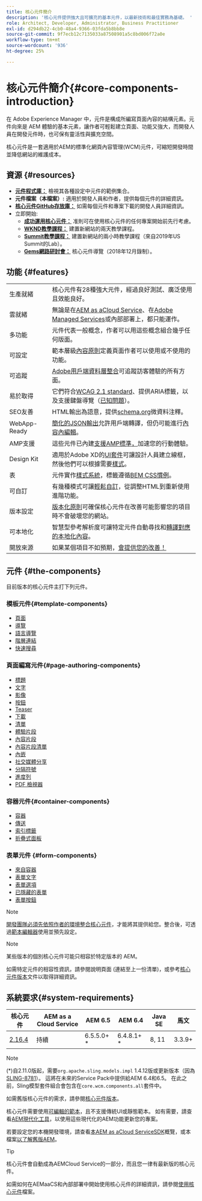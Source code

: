 ```yaml
---
title: 核心元件簡介
description: '核心元件提供強大且可擴充的基本元件，以最新技術和最佳實務為基礎。 '
role: Architect, Developer, Administrator, Business Practitioner
exl-id: d294db22-4cb0-48a4-9366-03fda5b8bb8e
source-git-commit: 9f7ecb12c7135033a87508901a5c8bd006f72a0e
workflow-type: tm+mt
source-wordcount: '936'
ht-degree: 25%

---
```


# 核心元件簡介{#core-components-introduction}

在 Adobe Experience Manager 中，元件是構成所編寫頁面內容的結構元素。元件向來是 AEM 體驗的基本元素，讓作者可輕鬆建立頁面、功能又強大，而開發人員在開發元件時，也可保有靈活性與擴充空間。

核心元件是一套適用於AEM的標準化網頁內容管理(WCM)元件，可縮短開發時間並降低網站的維護成本。

## 資源 {#resources}

* **[元件程式庫：](https://www.adobe.com/go/aem_cmp_library)** 檢視其各種設定中元件的範例集合。
* **元件檔案（本檔案）:** 適用於開發人員和作者，提供每個元件的詳細資訊。
* **[核心元件GitHub存放庫：](https://github.com/adobe/aem-core-wcm-components)** 如需每個元件和專案下載的開發人員詳細資訊。
* 立即開始:
   * **[成功運用核心元件：](/help/developing/success.md)** 准則可在使用核心元件的任何專案開始前先行考慮。
   * **[WKND教學課程：](https://docs.adobe.com/content/help/zh-Hant/experience-manager-learn/getting-started-wknd-tutorial-develop/overview.html)** 建置新網站的兩天教學課程。
   * **[Summit教學課程：](https://expleague.azureedge.net/labs/L767/index.html)** 建置新網站的兩小時教學課程（來自2019年US Summit的Lab）。
   * **[Gems網路研討會：](https://helpx.adobe.com/tw/experience-manager/kt/eseminars/gems/AEM-Core-Components.html)** 核心元件導覽（2018年12月錄制）。

## 功能 {#features}

|  |  |
|---|---|
| 生產就緒 | 核心元件有28種強大元件，經過良好測試、廣泛使用且效能良好。 |
| 雲就緒 | 無論是在[AEM as aCloud Service](https://docs.adobe.com/content/help/en/experience-manager-cloud-service/landing/home.html)、在[Adobe Managed Services](https://github.com/adobe/aem-project-archetype/tree/master/src/main/archetype/dispatcher.ams)或內部部署上，都只能運作。 |
| 多功能 | 元件代表一般概念，作者可以用這些概念組合幾乎任何版面。 |
| 可設定 | 範本層級[內容原則](https://docs.adobe.com/content/help/en/experience-manager-cloud-service/implementing/components-templates/templates.html#content-policies)定義頁面作者可以使用或不使用的功能。 |
| 可追蹤 | [Adobe用戶端資料層整合](/help/developing/data-layer/overview.md)可追蹤訪客體驗的所有方面。 |
| 易於取得 | 它們符合[WCAG 2.1 standard](https://www.w3.org/TR/WCAG21/)、提供ARIA標籤，以及支援鍵盤導覽（[已知問題](https://github.com/adobe/aem-core-wcm-components/issues?utf8=✓&amp;q=is%3Aissue+is%3Aopen+accessibility+in%3Atitle)）。 |
| SEO友善 | HTML輸出為語意，提供[schema.org](https://schema.org)微資料注釋。 |
| WebApp-Ready | [簡化的JSON輸出](https://docs.adobe.com/content/help/en/experience-manager-learn/foundation/development/develop-sling-model-exporter.html)允許用戶端轉譯，但仍可能進行[內容內編輯](https://docs.adobe.com/content/help/en/experience-manager-learn/sites/spa-editor/spa-editor-framework-feature-video-use.html)。 |
| AMP支援 | 這些元件已內建[支援AMP標準，](/help/developing/amp.md)加速您的行動體驗。 |
| Design Kit | 適用於Adobe XD的[UI套件](https://experienceleague.adobe.com/docs/experience-manager-learn/assets/AEM-CoreComponents-UI-Kit.xd)可讓設計人員建立線框，然後他們可以根據需要[樣式](https://github.com/adobe/aem-guides-wknd/releases/download/aem-guides-wknd-0.0.2/AEM_UI-kit-WKND.xd)。 |
| 表 | 元件實作[樣式系統](https://docs.adobe.com/content/help/en/experience-manager-cloud-service/implementing/components-templates/style-system.html)，標籤遵循[BEM CSS慣例](http://getbem.com/)。 |
| 可自訂 | 有幾種模式可讓[輕鬆自訂](developing/customizing.md)，從調整HTML到重新使用進階功能。 |
| 版本設定 | [版本化原則](https://github.com/adobe/aem-core-wcm-components/wiki/Versioning-policies)可確保核心元件在改善可能影響您的項目時不會破壞您的網站。 |
| 可本地化 | 智慧型參考解析度可讓特定元件自動尋找和[轉譯對應的本地化內容](get-started/localization.md)。 |
| 開放來源 | 如果某個項目不如預期，[會提供您的改善！](https://github.com/adobe/aem-core-wcm-components/blob/master/CONTRIBUTING.md) |

## 元件 {#the-components}

目前版本的核心元件主打下列元件。

### 模板元件{#template-components}

* [頁面](components/page.md)
* [導覽](components/navigation.md)
* [語言導覽](components/language-navigation.md)
* [階層連結](components/breadcrumb.md)
* [快速搜尋](components/quick-search.md)

### 頁面編寫元件{#page-authoring-components}

* [標題](components/title.md)
* [文字](components/text.md)
* [影像](components/image.md)
* [按鈕](components/button.md)
* [Teaser](components/teaser.md)
* [下載](components/download.md)
* [清單](components/list.md)
* [體驗片段](components/experience-fragment.md)
* [內容片段](components/content-fragment-component.md)
* [內容片段清單](components/content-fragment-list.md)
* [內嵌](components/embed.md)
* [社交媒體分享](components/sharing.md)
* [分隔符號](components/separator.md)
* [進度列](components/progress-bar.md)
* [PDF 檢視器](components/pdf-viewer.md)

### 容器元件{#container-components}

* [容器](components/container.md)
* [傳送](components/carousel.md)
* [索引標籤](components/tabs.md)
* [折疊式面板](components/accordion.md)

### 表單元件 {#form-components}

* [來自容器](components/forms/form-container.md)
* [表單文字](components/forms/form-text.md)
* [表單選項](components/forms/form-options.md)
* [已隱藏的表單](components/forms/form-hidden.md)
* [表單按鈕](components/forms/form-button.md)

>[!NOTE]
>
>[開發團隊必須先依照作者的環境整合核心元件](get-started/using.md)，才能將其提供給您。整合後，可透過[範本編輯器](https://docs.adobe.com/content/help/en/experience-manager-cloud-service/sites/authoring/features/templates.html)使用並預先設定。

>[!NOTE]
>
>某些版本的個別核心元件可能只相容於特定版本的 AEM。
>
>如需特定元件的相容性資訊，請參閱說明頁面 (連結至上一份清單)，或參考[核心元件版本](versions.md)文件以取得詳細資訊。

## 系統要求{#system-requirements}

| 核心元件 | AEM as a Cloud Service  | AEM 6.5 | AEM 6.4 | Java SE | 馬文 |
|---------|---------|---------|---------|---------|---------|
| [2.16.4](https://github.com/adobe/aem-core-wcm-components/releases/tag/core.wcm.components.reactor-2.16.4) | 持續 | 6.5.5.0+ * | 6.4.8.1+ * | 8, 11 | 3.3.9+ |

>[!NOTE]
>
>(*)自2.11.0版起，需要`org.apache.sling.models.impl` 1.4.12版或更新版本（因為[SLING-8781](https://issues.apache.org/jira/browse/SLING-8781)）。 這將在未來的Service Pack中提供給AEM 6.4和6.5。 在此之前，Sling模型套件組合會包含在`core.wcm.components.all`套件中。

如需舊版核心元件的需求，請參閱[核心元件版本](versions.md)。

核心元件需要使用[可編輯的範本](https://docs.adobe.com/content/help/en/experience-manager-learn/sites/page-authoring/template-editor-feature-video-use.html)，且不支援傳統UI或靜態範本。 如有需要，請查看[AEM現代化工具](https://opensource.adobe.com/aem-modernize-tools/pages/tools.html)，以使用這些現代化的AEM功能更新您的專案。

若要設定您的本機開發環境，請查看[本AEM as aCloud ServiceSDK](https://docs.adobe.com/content/help/zh-Hant/experience-manager-learn/cloud-service/local-development-environment-set-up/overview.html)概覽，或本檔案[以了解舊版AEM](https://docs.adobe.com/content/help/en/experience-manager-learn/foundation/development/set-up-a-local-aem-development-environment.html)。

>[!TIP]
>
>核心元件會自動成為AEMCloud Service的一部分，而且您一律有最新版的核心元件。
>
>如需如何在AEMaaCS和內部部署中開始使用核心元件的詳細資訊，請參閱[使用核心元件](/help/get-started/using.md)檔案。
